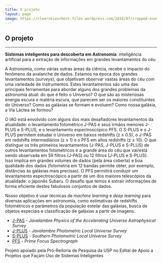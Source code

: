 ```yaml
---
title: O projeto
layout: page
image: https://clearskiesrbest.files.wordpress.com/2018/07/cropped-esoview1.jpg
---
```

## O projeto
---
**Sistemas inteligentes para descoberta em Astronomia**: 
inteligência artificial para a extração de informações em grandes levantamentos do céu

A Astronomia, como várias outras áreas da ciência, recebe o impacto do fenômeno da avalanche de dados. Estamos na época dos grandes levantamentos (_surveys_), que objetivam observar vastas áreas do céu com uma variedade de instrumentos. Estes levantamentos são uma das principais ferramentas para abordar alguns dos grandes problemas da astronomia atual: do que é feito o Universo? O que são as misteriosas energia escura e matéria escura, que parecem ser os maiores constituintes do Universo? Como as galáxias se formam e evoluem? Como nossa galáxia, a Via Láctea se formou?

O IAG está envolvido com alguns dos mais desafiadores levantamentos da atualidade: o levantamento fotométrico J-PAS e seus irmãos menores J-PLUS e S-PLUS, e o levantamento espectroscópico PFS. O S-PLUS e o J-PLUS permitem estudar o Universo em baixos redshifts (z ≤ 0.5), o J-PAS em redshifts intermediários (z ≤ 1) e o PFS em altos redshifts (z ≤ 10). O que distingue os três primeiros levantamentos (J-PAS, J-PLUS e S-PLUS) de outros levantamentos fotométricos é a grande área do céu que vai/está sendo observada em 59 filtros (J-PAS) ou 12 filtros (J-PLUS e S-PLUS). Isso implica em grandes volumes de dados (pela área coberta) e boa qualidade dos dados (fotometria em 12 bandas permite obter, por exemplo, distâncias às galáxias mais precisas). O PFS permitirá conduzir um levantamento espectroscópico a partir de um dos maiores telescópios da atualidade: o japonês Subaru. O desafio que temos é extrair informações de forma
eficiente destes fabulosos conjuntos de dados. 

Nosso objetivo é usar técnicas de _machine learning_ e _deep learning_ para diversas aplicações em astronomia, como estimativas de redshifts fotométricos e parâmetros da população estelar das galáxias, busca de objetos especiais e classificação de galáxias a partir de imagens.

- [J-PAS][j-pas] - _Javalambre Physics of the Accelerating  Universe Astrophysical Survey_
- [J-PLUS][j-plus] - _Javalambre Photometric Local Universe Survey_
- [S-PLUS][s-plus] - _Southern Photometric Local Universe Survey_ 
- [PFS][pfs] - _Prime Focus Spectrograph_

Projeto apoiado pela Pró-Reitoria de Pesquisa da USP no Edital de Apoio a Projetos que Façam Uso de Sistemas Inteligentes

[j-pas]: http://j-pas.org
[j-plus]: http://j-plus.es
[s-plus]: http://www.splus.iag.usp.br/
[pfs]:  http://sumire.ipmu.jp/pfs/intro.html